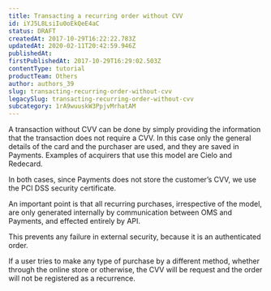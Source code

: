 ```yaml
---
title: Transacting a recurring order without CVV
id: iYJ5L8LsiIu0oEkQeE4aC
status: DRAFT
createdAt: 2017-10-29T16:22:22.783Z
updatedAt: 2020-02-11T20:42:59.946Z
publishedAt: 
firstPublishedAt: 2017-10-29T16:29:02.503Z
contentType: tutorial
productTeam: Others
author: authors_39
slug: transacting-recurring-order-without-cvv
legacySlug: transacting-recurring-order-without-cvv
subcategory: 1rA9wuuskW3PpjvMrhatAM
---
```


A transaction without CVV can be done by simply providing the information that the transaction does not require a CVV. In this case only the general details of the card and the purchaser are used, and they are saved in Payments. Examples of acquirers that use this model are Cielo and Redecard.

In both cases, since Payments does not store the customer’s CVV, we use the PCI DSS security certificate.

An important point is that all recurring purchases, irrespective of the model, are only generated internally by communication between OMS and Payments, and effected entirely by API. 

This prevents any failure in external security, because it is an authenticated order. 

If a user tries to make any type of purchase by a different method, whether through the online store or otherwise, the CVV will be request and the order will not be registered as a recurrence.
